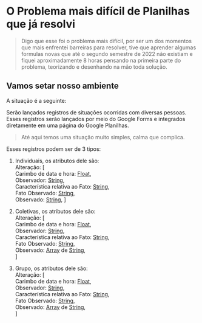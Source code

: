 # O Problema mais difícil de Planilhas que já resolvi

> Digo que esse foi o problema mais difícil, por ser um dos momentos que mais enfrentei barreiras para resolver, tive que aprender algumas formulas novas que até o segundo semestre de 2022 não existiam e fiquei aproximadamente 8 horas pensando na primeira parte do problema, teorizando e desenhando na mão toda solução.

## Vamos setar nosso ambiente

A situação é a seguinte:

Serão lançados registros de situações ocorridas com diversas pessoas. Esses registros serão lançados por meio do Google Forms e integrados diretamente em uma página do Google Planilhas.

> Até aqui temos uma situação muito simples, calma que complica.

Esses registros podem ser de 3 tipos:

1. Individuais, os atributos dele são:  
    Alteração: [  
    Carimbo de data e hora: [Float](../DBConcepts.md#float),  
    Observador: [String](../DBConcepts.md#string),  
    Característica relativa ao Fato: [String](../DBConcepts.md#string),  
    Fato Observado: [String](../DBConcepts.md#string),  
    Observado: [String](../DBConcepts.md#string),
   ]

2. Coletivas, os atributos dele são:  
    Alteração: [  
    Carimbo de data e hora: [Float](../DBConcepts.md#float),  
    Observador: [String](../DBConcepts.md#string),  
    Característica relativa ao Fato: [String](../DBConcepts.md#string),  
    Fato Observado: [String](../DBConcepts.md#string),  
    Observado: [Array](../DBConcepts.md#array) de [String](../DBConcepts.md#string),  
   ]

3. Grupo, os atributos dele são:  
    Alteração: [  
    Carimbo de data e hora: [Float](../DBConcepts.md#float),  
    Observador: [String](../DBConcepts.md#string),  
    Característica relativa ao Fato: [String](../DBConcepts.md#string),  
    Fato Observado: [String](../DBConcepts.md#string),  
    Observado: [Array](../DBConcepts.md#array) de [String](../DBConcepts.md#string),  
   ]
